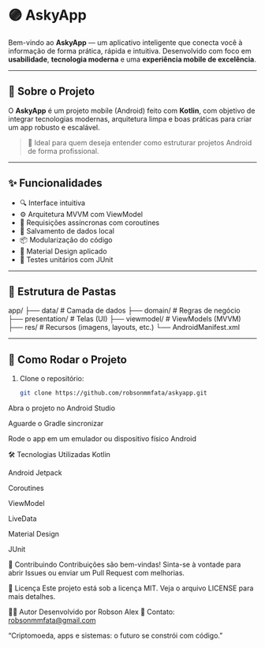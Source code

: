 # 🟣 AskyApp

Bem-vindo ao **AskyApp** — um aplicativo inteligente que conecta você à informação de forma prática, rápida e intuitiva. Desenvolvido com foco em **usabilidade**, **tecnologia moderna** e uma **experiência mobile de excelência**.

---

## 📱 Sobre o Projeto

O **AskyApp** é um projeto mobile (Android) feito com **Kotlin**, com objetivo de integrar tecnologias modernas, arquitetura limpa e boas práticas para criar um app robusto e escalável.

> 🎯 Ideal para quem deseja entender como estruturar projetos Android de forma profissional.

---

## ✨ Funcionalidades

- 🔍 Interface intuitiva
- ⚙️ Arquitetura MVVM com ViewModel
- 🔄 Requisições assíncronas com coroutines
- 💾 Salvamento de dados local
- 📦 Modularização do código
- 🎨 Material Design aplicado
- 🧪 Testes unitários com JUnit

---

## 📂 Estrutura de Pastas

app/
├── data/ # Camada de dados
├── domain/ # Regras de negócio
├── presentation/ # Telas (UI)
├── viewmodel/ # ViewModels (MVVM)
├── res/ # Recursos (imagens, layouts, etc.)
└── AndroidManifest.xml


---

## 🚀 Como Rodar o Projeto

1. Clone o repositório:
   ```bash
   git clone https://github.com/robsonmmfata/askyapp.git
Abra o projeto no Android Studio

Aguarde o Gradle sincronizar

Rode o app em um emulador ou dispositivo físico Android

🛠️ Tecnologias Utilizadas
Kotlin

Android Jetpack

Coroutines

ViewModel

LiveData

Material Design

JUnit

🤝 Contribuindo
Contribuições são bem-vindas! Sinta-se à vontade para abrir Issues ou enviar um Pull Request com melhorias.

📃 Licença
Este projeto está sob a licença MIT. Veja o arquivo LICENSE para mais detalhes.

👨‍💻 Autor
Desenvolvido por Robson Alex 🚀
Contato: robsonmmfata@gmail.com

“Criptomoeda, apps e sistemas: o futuro se constrói com código.”
